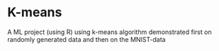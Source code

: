# K-means
A ML project (using R) using k-means algorithm demonstrated first on randomly generated data and then on the MNIST-data
